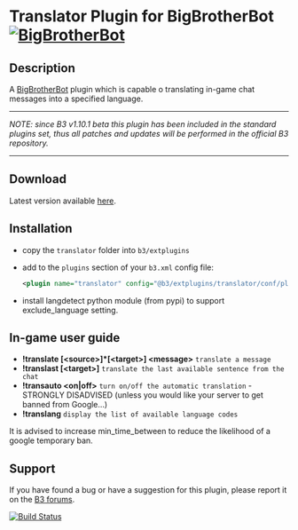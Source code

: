 Translator Plugin for BigBrotherBot [![BigBrotherBot](http://i.imgur.com/7sljo4G.png)][B3]
=================================

Description
-----------

A [BigBrotherBot][B3] plugin which is capable o translating in-game chat messages into a specified language.

******
*NOTE: since B3 v1.10.1 beta this plugin has been included in the standard plugins set, thus all patches and updates will be performed in the official B3 repository.*
******

Download
--------

Latest version available [here](https://github.com/danielepantaleone/b3-plugin-translator/archive/master.zip).

Installation
------------

* copy the `translator` folder into `b3/extplugins`
* add to the `plugins` section of your `b3.xml` config file:

  ```xml
  <plugin name="translator" config="@b3/extplugins/translator/conf/plugin_translator.ini" />
  ```

* install langdetect python module (from pypi) to support exclude_language setting.

In-game user guide
------------------

* **!translate [&lt;source&gt;]*[&lt;target&gt;] &lt;message&gt;** `translate a message`
* **!translast [&lt;target&gt;]** `translate the last available sentence from the chat`
* **!transauto &lt;on|off&gt;** `turn on/off the automatic translation` - STRONGLY DISADVISED (unless you would like your server to get banned from Google...)
* **!translang** `display the list of available language codes`

It is advised to increase min_time_between to reduce the likelihood of a google temporary ban.

Support
-------

If you have found a bug or have a suggestion for this plugin, please report it on the [B3 forums][Support].

[B3]: http://www.bigbrotherbot.net/ "BigBrotherBot (B3)"
[Support]: http://forum.bigbrotherbot.net/plugins-by-fenix/translator-plugin-(by-mr-click) "Support topic on the B3 forums"

[![Build Status](https://travis-ci.org/danielepantaleone/b3-plugin-translator.svg?branch=master)](https://travis-ci.org/danielepantaleone/b3-plugin-translator)
